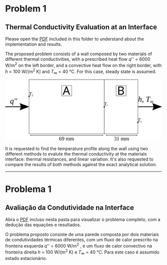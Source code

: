 # Problem 1

## Thermal Conductivity Evaluation at an Interface

Please open the [PDF](https://github.com/ggwadera/cfd-matlab-problems/blob/master/1%20-%20Thermal%20Conductivy%20at%20an%20Interface/Problem%201.pdf) included in this folder to understand about the implementation and results.

The proposed problem consists of a wall composed by two materials
of different thermal conductivities, with a prescribed heat flow *q*'' = 6000 W/m<sup>2</sup>
on the left border, and a convective heat flow on the right border, with *h* = 100 W/(m<sup>2</sup> K) and *T*<sub>∞</sub> = 40 °C. For this case, steady state is assumed.

![Problem representation.](figures/problema.svg)

It is requested to find the temperature profile along the wall using two different methods to evalute the thermal conductivity at the materials interface: thermal resistances, and linear variation. It's also requested to compare the results of both methods against the exact analytical solution.

---

# Problema 1

## Avaliação da Condutividade na Interface

Abra o [PDF](https://github.com/ggwadera/cfd-matlab-problems/blob/master/1%20-%20Thermal%20Conductivy%20at%20an%20Interface/Problem%201%20(PT-BR).pdf) incluso nesta pasta para visualizar o problema completo, com a dedução das equações e resultados.

O problema proposto consiste de uma parede composta por dois materiais de condutividades térmicas diferentes, com um fluxo de calor prescrito na fronteira esquerda *q*'' = 6000 W/m<sup>2</sup>
, e um fluxo de calor convectivo na fronteira direita *h* = 100 W/(m<sup>2</sup> K) e *T*<sub>∞</sub> = 40 °C. Para este caso é assumido estado estacionário.
